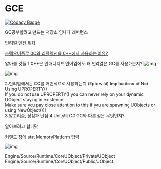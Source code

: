 # GCE

[![Codacy Badge](https://api.codacy.com/project/badge/Grade/b826615311ec44e2ae35360cd6743d2d)](https://app.codacy.com/app/ssapo/GCE?utm_source=github.com&utm_medium=referral&utm_content=ssapo/GCE&utm_campaign=Badge_Grade_Dashboard)

GC공부할려고 만드는 저장소 임니다 
레퍼런스  

[언리얼 엔진 위키](https://wiki.unrealengine.com/Garbage_Collection_%26_Dynamic_Memory_Allocation)  
   
[스택오버플로 GC와 리플렉션을 C++에서 사용하는 이유?](https://stackoverflow.com/questions/33985860/ue4-object-has-reflection-why-to-use-c-then)  
  
알아볼 것들
1.C++은 언매니지드 언어임에도 왜 언리얼은 GC를 사용하는지? 
![img](https://i.imgur.com/Hiut88i.png)  

![img](https://i.imgur.com/SdQlhl1.png)  

2.언리얼에서는 GC를 어떤식으로 사용하는지 
(Epic wiki)
  Implications of Not Using UPROPERTY()  
If you do not use UPROPERTY() you can never rely on your dynamic UObject staying in existence!  
Make sure you pay close attention to this if you are spawning UObjects or using NewObject())!  
3.알고리즘, 장점과 단점 
4.Unity의 C# GC와 다른 점은 무엇인지? 

알아보려고 합니닷

커맨드 창에 stat MemoryPlatform 입력

![img](https://i.imgur.com/W0vInRL.png)

Engine/Source/Runtime/CoreUObject/Private/UObject  
Engine/Source/Runtime/CoreUObject/Public/UObject  
